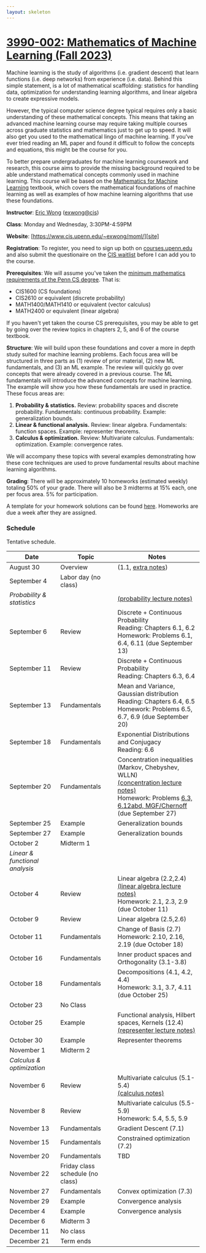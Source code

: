 ```yaml
---
layout: skeleton
---
```

[site]: https://www.cis.upenn.edu/~exwong/moml/

# [3990-002: Mathematics of Machine Learning (Fall 2023)][site]

Machine learning is the study of algorithms (i.e. gradient descent) that learn functions (i.e. deep networks) from experience (i.e. data). 
Behind this simple statement, is a lot of mathematical scaffolding: statistics for handling data, optimization for understanding learning algorithms, and linear algebra to create expressive models. 

However, the typical computer science degree typical requires only a basic understanding of these mathematical concepts. This means that taking an advanced machine learning course may require taking multiple courses across graduate statistics and mathematics just to get up to speed. It will also get you used to the mathematical lingo of machine learning. If you've ever tried reading an ML paper and found it difficult to follow the concepts and equations, this might be the course for you. 

To better prepare undergraduates for machine learning coursework and research, this course aims to provide the missing background required to be able understand mathematical concepts commonly used in machine learning. This course will be based on the [Mathematics for Machine Learning](https://mml-book.github.io/) textbook, which covers the mathematical foundations of machine learning as well as examples of how machine learning algorithms that use these foundations. 

**Instructor**: [Eric Wong](https://www.cis.upenn.edu/~exwong) ([exwong@cis](mailto:exwong@cis.upenn.edu))

**Class**: Monday and Wednesday, 3:30PM-4:59PM

**Website**: [https://www.cis.upenn.edu/~exwong/moml/][site]

**Registration**: To register, you need to sign up both on [courses.upenn.edu](https://courses.upenn.edu/) and also submit the questionaire on the [CIS waitlist](https://advising.cis.upenn.edu/waitlist/) before I can add you to the course. 

**Prerequisites**: We will assume you've taken the [minimum mathematics requirements of the Penn CS degree](https://catalog.upenn.edu/undergraduate/programs/computer-science-bse/). That is: 
+ CIS1600 (CS foundations)
+ CIS2610 or equivalent (discrete probability)
+ MATH1400/MATH1410 or equivalent (vector calculus)
+ MATH2400 or equivalent (linear algebra)

If you haven't yet taken the course CS prerequisites, you may be able to get by going over the review topics in chapters 2, 5, and 6 of the course textbook. 

**Structure**: We will build upon these foundations and cover a more in depth study suited for machine learning problems. Each focus area will be structured in three parts as (1) review of prior material, (2) new ML fundamentals, and (3) an ML example. The review will quickly go over concepts that were already covered in a previous course. The ML fundamentals will introduce the advanced concepts for machine learning. The example will show you how these fundamentals are used in practice. These focus areas are: 

1. **Probability & statistics.** Review: probability spaces and discrete probability. Fundamentals: continuous probability. Example: generalization bounds. 
2. **Linear & functional analysis.** Review: linear algebra. Fundamentals: function spaces. Example: representer theorems. 
3. **Calculus & optimization.** Review: Multivariate calculus. Fundamentals: optimization. Example: convergence rates. 

We will accompany these topics with several examples demonstrating how these core techniques are used to prove fundamental results about machine learning algorithms. 

**Grading**: There will be approximately 10 homeworks (estimated weekly) totaling 50% of your grade. There will also be 3 midterms at 15% each, one per focus area. 5% for participation. 

A template for your homework solutions can be found [here](https://www.overleaf.com/read/jpxqtspbpqdk). Homeworks are due a week after they are assigned. 

### Schedule

Tentative schedule. 

| Date | Topic | Notes |
|---|---|---|
| August 30 | Overview | (1.1, [extra notes](https://www.cis.upenn.edu/~exwong/assets/moml/overview.pdf)) |
| September 4 | Labor day (no class) ||
| *Probability & statistics* || [(probability lecture notes)](https://www.cis.upenn.edu/~exwong/assets/moml/probability.pdf) |
| September 6 | Review | Discrete + Continuous Probability <br>Reading: Chapters 6.1, 6.2 <br>Homework: Problems 6.1, 6.4, 6.11 (due September 13)|
| September 11 | Review |  Discrete + Continuous Probability <br>Reading: Chapters 6.3, 6.4 |
| September 13 | Fundamentals | Mean and Variance, Gaussian distribution <br>Reading: Chapters 6.4, 6.5 <br>Homework: Problems 6.5, 6.7, 6.9 (due September 20)|
| September 18 | Fundamentals | Exponential Distributions and Conjugacy <br>Reading: 6.6 |
| September 20 | Fundamentals | Concentration inequalities (Markov, Chebyshev, WLLN) <br>[(concentration lecture notes)](https://www.cis.upenn.edu/~exwong/assets/moml/concentration.pdf)<br>Homework: Problems [6.3, 6.12abd, MGF/Chernoff](https://www.cis.upenn.edu/~exwong/assets/moml/HW3.pdf) (due September 27) |
| September 25 | Example | Generalization bounds |
| September 27 | Example | Generalization bounds |
| October 2 | Midterm 1 || 
| *Linear & functional analysis* |||
| October 4 | Review | Linear algebra  (2.2,2.4) <br>[(linear algebra lecture notes)](https://www.cis.upenn.edu/~exwong/assets/moml/linear_algebra.pdf)<br>Homework: 2.1, 2.3, 2.9 (due October 11) ||
| October 9 | Review | Linear algebra (2.5,2.6)|
| October 11 | Fundamentals | Change of Basis (2.7)<br>Homework: 2.10, 2.16, 2.19 (due October 18)|
| October 16 | Fundamentals | Inner product spaces and Orthogonality (3.1-3.8) |
| October 18 | Fundamentals | Decompositions (4.1, 4.2, 4.4)<br>Homework: 3.1, 3.7, 4.11 (due October 25) |
| October 23 | No Class |  |
| October 25 | Example | Functional analysis, Hilbert spaces, Kernels (12.4)  <br>[(representer lecture notes)](https://www.cis.upenn.edu/~exwong/assets/moml/representer.pdf)|
| October 30 | Example | Representer theorems |
| November 1 | Midterm 2 ||
| *Calculus & optimization* |||
| November 6 | Review | Multivariate calculus (5.1-5.4) <br>[(calculus notes)](https://www.cis.upenn.edu/~exwong/assets/moml/calculus.pdf)|
| November 8 | Review | Multivariate calculus (5.5-5.9)<br>Homework: 5.4, 5.5, 5.9|
| November 13 | Fundamentals | Gradient Descent (7.1)|
| November 15 | Fundamentals | Constrained optimization (7.2)|
| November 20 | Fundamentals | TBD |
| November 22 | Friday class schedule (no class) ||
| November 27 | Fundamentals | Convex optimization (7.3) |
| November 29 | Example | Convergence analysis |
| December 4 | Example | Convergence analysis |
| December 6 | Midterm 3 ||
| December 11 | No class ||
| December 21 | Term ends ||
